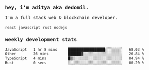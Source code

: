 <samp>
    <h3>hey, i'm aditya aka dedomil.</h3>
    I'm a full stack web & blockchain developer. 
    <br />
    <br />
    <code>react</code> <code>javascript</code> <code>rust</code> <code>nodejs</code>
    <h3>weekly development stats</h3>
    <!--START_SECTION:waka-->

```txt
JavaScript   1 hr 8 mins     █████████████████░░░░░░░░   68.03 %
Other        26 mins         ██████▓░░░░░░░░░░░░░░░░░░   26.84 %
TypeScript   4 mins          █▒░░░░░░░░░░░░░░░░░░░░░░░   04.94 %
Rust         0 secs          ░░░░░░░░░░░░░░░░░░░░░░░░░   00.20 %
```

<!--END_SECTION:waka-->
</samp>
